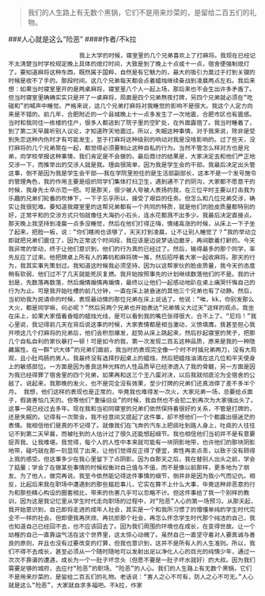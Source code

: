 > 我们的人生路上有无数个黑锅，它们不是用来炒菜的，是留给二百五们的礼物。

###人心就是这么“险恶”
####作者/不k拉

						我上大学的时候，寝室里的几个兄弟喜欢上了打麻将。我现在已经记不太清楚当时学校规定晚上具体的熄灯时间，大致是到了晚上十点或十一点，宿舍便强制熄灯了。要知道麻将这种东西，既然属于国粹，自然是有它魅力的，最大的吸引力莫过于打到关键的时候是收不了手的。那段时间，这几个兄弟每天都会点着蜡烛继续奋战到凌晨两点左右。我后来想：如果当时寝室里开的是两桌麻将，寝室里八个人一起上场，那后来也不会生出许多矛盾了。但当时寝室里确确实实只是开了一桌麻将，局面是四个兄弟熬夜打牌，另四个兄弟就必须在“吃碰和”的喊声中睡觉。严格来说，这几个兄弟打麻将对我睡觉的影响不是很大。我这个人定力向来是不错的。前几年，合肥附近的一个县城晚上十一点多发生了一次地震，合肥市区也有震感。当时和我同住一栋楼的住户，很多人都逃到了院子里的空旷处，在外面露宿了。我当时睡着了，到了第二天早晨听别人议论，才知道昨天地震过。所以，失眠这种事情，对于我来说，除非是受到失恋这种内伤时才有可能发生，至于打麻将这种级别的响动对我是没啥影响的。过了些天，没打麻将的几个兄弟聚在一起，都觉得必须要制止这种自私的行为。当然不管怎么样对方也是兄弟，向学校举报这种事情，我们肯定是不会做的。最后商讨的结果是，大家决定去和他们严正地交涉一下，而推举出的交涉人就是我。理由很简单，因为我是学生会的干部。我最后决定出头管这事，倒不是因为我是学生会干部——我在学院里担任的是生活部副部长，这本不是一个发号施令的管理角色，我的作用主要是组织同学们集体打扫卫生，遇到通不了的阴沟，大家都不愿意干的时候，我身先士卒示范一把。可是那天，很少被人夸被人表扬的我，在三位平时主要以打击我为乐趣的兄弟们轮番的吹捧下，一下子忘乎所以，接受了艰巨的任务。但怎么和几位兄弟交涉，确实让我很犯难。要知道我寝室里的这帮兄弟都有一个共同的特质，就是他们的脸皮质量都特别的好，正常平和的交涉方式只怕就像往大海扔小石头，连水花都溅不出多少。我最后决定直接点。那天晚上我坚持到凌晨一点多没睡觉，然后在他们打得正嗨，情绪高涨的时候，从床上一下子坐了起来，把脸一板，说：“你们瞎闹也该够了，天天打到凌晨，让不让别人睡觉了？”我的举动立即就把兄弟们震住了，因为正常这个时间段，我应该是边说梦话边磨牙，再间歇着打鼾的。今天我异常的举动，终于让他们意识到，他们的行为真的已经过了。然后，输得最多的那个同学，率先反应了过来。他把牌桌上所有人的筹码和麻将牌一推，然后招呼着大家一起收麻将。那天的行为，我其实事先策划过。我知道这时候我必须坚持，因为以这帮家伙的脸皮质量，我今天的态度稍有软弱，他们过不了几天就能死灰复燃。我开始按照事先的计划继续数落他们的不是。我的计划是，先数落再数落，然后煽情煽情再煽情，最终以让他们一起感动地趴在桌上痛哭忏悔自己的行为为止。可是我开始吐槽的前几分钟，一直在床上装昏迷的其他三个兄弟也有了动静。然后，当初劝我为民请命的时候，表现最动情的那位兄弟在床上说话了。他说：“唉，kk，你别发那么大火，都是同学嘛，何必呢？”然后另两个兄弟也开始表达“兄弟情义大过天”这样的观点。我坐在床上，如果大家借着昏暗的蜡烛光线，是可以看到我的嘴巴张得很大，合不上了。“尼玛！”我心里说，我记得前几天在背后说这事的时候，大家表情都是相当激动，义愤填膺。我甚至担心我开喷这几个打麻将的兄弟后，他们会积怨爆发，趁势从床上跳起来，然后抄起寝室的凳子，把那几个自私自利的家伙暴打一顿！可是如今的我，第一次发现二百五这种品质，原来是我的一种隐藏属性。在一群“识大体”的兄弟们面前，我当时的表现完全像一个时不时插兄弟两刀，没有大局观，且小肚鸡肠的男人。我最终没有选择抄起桌上的蜡烛，然后把蜡烛油滴在这几位和平天使身上的敏感部位。一方面是因为善良这种光辉的人性品质早已经渗透入了我的骨髓，另一方面是因为我已经得罪了宿舍里的四个兄弟，如果再和这三个王八蛋对决，以后我就彻底沦为全宿舍的公敌了。说起来，我那晚的发火，也不是完全没有效果，至少打牌的兄弟们还真消停了差不多半个月。 我想，他们这样的表现也是正常的，毕竟我也难得发一次火，大家兄弟一场，总要给点面子，假装害怕几天的。但等他们“重操旧业”的时候，我自然也不会犯二到再次为大家强出头了。这事一晃已经过去多年。现在我和当初同寝室的兄弟们依然保持着很好的关系，不管是打牌的，还是失眠的。记得有一次聚会，我不经意间又提起了这件事，却不想他们一个个都露出很迷茫的表情。我相信他们是真的不记得了。就像我们在飞奔的汽车上把痰吐到路人身上，吐痰的人往往记不到第二天早晨，而被吐到的人估计过了很久还能想起细节。我也相信他们当初并不是有意要捉弄我、让我难堪。我觉得，每个人的人性中本来就可能有一块阴影地带，也许他们的那块阴影地带，碰巧就在那一刻显现了出来，让他们觉得反正得了便宜，索性再卖点乖，以致于没有顾得上我的感受。但这事多少在我心里留下了点阴影。因为自那天之后，我在替别人出头之前，学会了掂量；学会了在做某些事情的时候权衡对自己值与不值，而不是像以前那样，更多地为了朋友、为了他人，做完再说。我至今依然能记得这件事情的细节，倒并非是因为我小气而记仇。相反，比起后来我在职场中遭遇到的那些尴尬事儿，它实在算不上什么大事，毕竟这种非恶意的行为和那些精心构设的圈套相比，带来的伤害几乎可以忽略不计。但这件事给了我一个别样的教训，因为这是我记忆里从学生时代走向职场的过程中，对“险恶”人心的第一场预习。从那天起，我开始意识到，自己即将走进的成年人社会，其实是一个和我所习惯了的懵懂单纯的学生时代完全不一样的社会。但即便我再厌烦、再抗拒那个社会，再怎么怀念学生时代那个纯洁的自己，我也知道自己已经回不去，也不应该回去了。因为我们周围的环境也在成长，在变得世故。让一个幼稚的自己一直靠运气活在这个世界里，这太惊心动魄了。虽然自己一直坚守着对人要真诚与善良的原则，并且也没有过要改变的打算，但我也意识到，这并不是所有人的人生准则。所以，我们不得不去成长，甚至必须从一个随时随地可以发射出足以净化人心的目光的纯情少年，通过一次次不靠谱的遭遇，成长为一个一肚子坏念头（但愿不要是一肚子坏水就好）的大叔。因为我们需要足够的城府，去应付“险恶”的职场、“险恶”的人心。我们的人生路上有无数个黑锅，它们不是用来炒菜的，是留给二百五们的礼物。老话说：“害人之心不可有，防人之心不可无。”人心就是这么“险恶”，大家就自求多福吧。不k拉，作家 